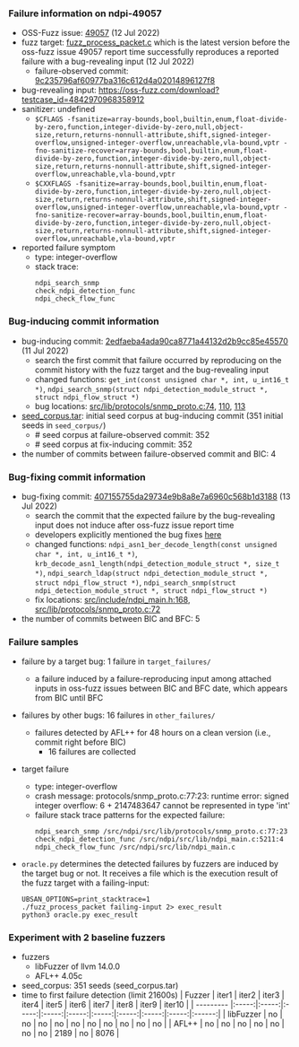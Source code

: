 ### Failure information on ndpi-49057
- OSS-Fuzz issue: [49057](https://bugs.chromium.org/p/oss-fuzz/issues/detail?id=49057) (12 Jul 2022) 
- fuzz target: [fuzz_process_packet.c](https://github.com/ntop/nDPI/blob/9c235796af60977ba316c612d4a02014896127f8/fuzz/fuzz_process_packet.c) which is the latest version before the oss-fuzz issue 49057 report time successfully reproduces a reported failure with a bug-revealing input (12 Jul 2022)
    - failure-observed commit: [9c235796af60977ba316c612d4a02014896127f8](https://github.com/ntop/nDPI/commit/9c235796af60977ba316c612d4a02014896127f8)
- bug-revealing input: https://oss-fuzz.com/download?testcase_id=4842970968358912
- sanitizer: undefined
    - `$CFLAGS -fsanitize=array-bounds,bool,builtin,enum,float-divide-by-zero,function,integer-divide-by-zero,null,object-size,return,returns-nonnull-attribute,shift,signed-integer-overflow,unsigned-integer-overflow,unreachable,vla-bound,vptr -fno-sanitize-recover=array-bounds,bool,builtin,enum,float-divide-by-zero,function,integer-divide-by-zero,null,object-size,return,returns-nonnull-attribute,shift,signed-integer-overflow,unreachable,vla-bound,vptr`
    - `$CXXFLAGS -fsanitize=array-bounds,bool,builtin,enum,float-divide-by-zero,function,integer-divide-by-zero,null,object-size,return,returns-nonnull-attribute,shift,signed-integer-overflow,unsigned-integer-overflow,unreachable,vla-bound,vptr -fno-sanitize-recover=array-bounds,bool,builtin,enum,float-divide-by-zero,function,integer-divide-by-zero,null,object-size,return,returns-nonnull-attribute,shift,signed-integer-overflow,unreachable,vla-bound,vptr`
- reported failure symptom 
    - type: integer-overflow 
    - stack trace:  
		```
		ndpi_search_snmp   
		check_ndpi_detection_func   
		ndpi_check_flow_func 
		```

### Bug-inducing commit information
- bug-inducing commit: [2edfaeba4ada90ca8771a44132d2b9cc85e45570](https://github.com/ntop/nDPI/commit/2edfaeba4ada90ca8771a44132d2b9cc85e45570) (11 Jul 2022)
    - search the first commit that failure occurred by reproducing on the commit history with the fuzz target and the bug-revealing input
    - changed functions: `get_int(const unsigned char *, int, u_int16_t *)`, `ndpi_search_snmp(struct ndpi_detection_module_struct *, struct ndpi_flow_struct *)`
    - bug locations: [src/lib/protocols/snmp_proto.c:74](https://github.com/ntop/nDPI/commit/2edfaeba4ada90ca8771a44132d2b9cc85e45570#diff-29e696c328b272b53e175a7161d9c9d4fa4a314953a711a919511a1ef5e94020R74), [110](https://github.com/ntop/nDPI/commit/2edfaeba4ada90ca8771a44132d2b9cc85e45570#diff-29e696c328b272b53e175a7161d9c9d4fa4a314953a711a919511a1ef5e94020R110), [113](https://github.com/ntop/nDPI/commit/2edfaeba4ada90ca8771a44132d2b9cc85e45570#diff-29e696c328b272b53e175a7161d9c9d4fa4a314953a711a919511a1ef5e94020R113) 
- [seed_corpus.tar](https://drive.google.com/file/d/1CPLNOc3qZdlRZSRhYmwBPWau75j77Xq_/view?usp=sharing): initial seed corpus at bug-inducing commit (351 initial seeds in `seed_corpus/`)
    - \# seed corpus at failure-observed commit: 352
    - \# seed corpus at fix-inducing commit: 352
- the number of commits between failure-observed commit and BIC: 4

### Bug-fixing commit information
- bug-fixing commit: [407155755da29734e9b8a8e7a6960c568b1d3188](https://github.com/ntop/nDPI/commit/407155755da29734e9b8a8e7a6960c568b1d3188) (13 Jul 2022)
    - search the commit that the expected failure by the bug-revealing input does not induce after oss-fuzz issue report time
    - developers explicitly mentioned the bug fixes [here](https://github.com/ntop/nDPI/commit/407155755da29734e9b8a8e7a6960c568b1d3188)
    - changed functions: `ndpi_asn1_ber_decode_length(const unsigned char *, int, u_int16_t *)`, `krb_decode_asn1_length(ndpi_detection_module_struct *, size_t *)`, `ndpi_search_ldap(struct ndpi_detection_module_struct *, struct ndpi_flow_struct *)`, `ndpi_search_snmp(struct ndpi_detection_module_struct *, struct ndpi_flow_struct *)`
    - fix locations: [src/include/ndpi_main.h:168](https://github.com/ntop/nDPI/commit/407155755da29734e9b8a8e7a6960c568b1d3188#diff-e5b3e31d83d99eb9e80761cc56829d1778f6a96e97550332c56765b971189ce7R168), [src/lib/protocols/snmp_proto.c:72](https://github.com/ntop/nDPI/commit/407155755da29734e9b8a8e7a6960c568b1d3188#diff-29e696c328b272b53e175a7161d9c9d4fa4a314953a711a919511a1ef5e94020R72) 
- the number of commits between BIC and BFC: 5

### Failure samples
- failure by a target bug: 1 failure in `target_failures/`
    - a failure induced by a failure-reproducing input among attached inputs in oss-fuzz issues between BIC and BFC date, which appears from BIC until BFC
- failures by other bugs: 16 failures in `other_failures/`
    - failures detected by AFL++ for 48 hours on a clean version (i.e., commit right before BIC)
		- 16 failures are collected

- target failure  
    - type: integer-overflow
    - crash message: protocols/snmp_proto.c:77:23: runtime error: signed integer overflow: 6 + 2147483647 cannot be represented in type 'int'
    - failure stack trace patterns for the expected failure:  
		```
		ndpi_search_snmp /src/ndpi/src/lib/protocols/snmp_proto.c:77:23  
		check_ndpi_detection_func /src/ndpi/src/lib/ndpi_main.c:5211:4  
		ndpi_check_flow_func /src/ndpi/src/lib/ndpi_main.c
		```

- `oracle.py` determines the detected failures by fuzzers are induced by the target bug or not. It receives a file which is the execution result of the fuzz target with a failing-input:  
	```
	UBSAN_OPTIONS=print_stacktrace=1 
	./fuzz_process_packet failing-input 2> exec_result
	python3 oracle.py exec_result
	```

### Experiment with 2 baseline fuzzers 
- fuzzers
    - libFuzzer of llvm 14.0.0
    - AFL++ 4.05c
- seed_corpus: 351 seeds (seed_corpus.tar)
- time to first failure detection (limit 21600s)
    |   Fuzzer  | iter1 | iter2 | iter3 | iter4 | iter5 | iter6 | iter7 | iter8 | iter9 | iter10 |
    | --------- |:-----:|:-----:|:-----:|:-----:|:-----:|:-----:|:-----:|:-----:|:-----:|:------:|
    | libFuzzer |   no  |   no  |   no  |   no  |   no  |   no  |   no  |   no  |   no  |   no   |
    |   AFL++   |   no  |   no  |   no  |   no  |   no  |   no  |   no  |  2189 |   no  |  8076  |

